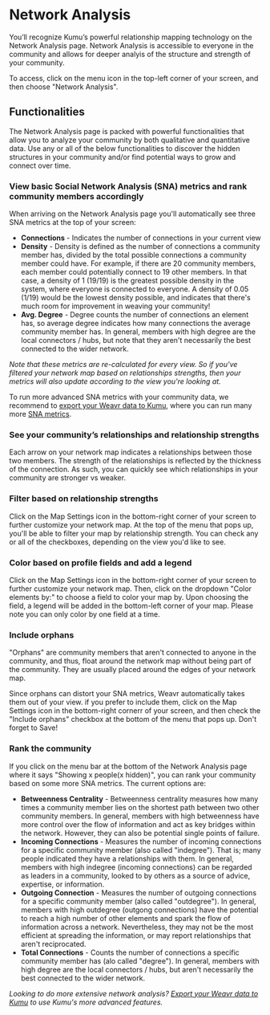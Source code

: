 # Network Analysis

You’ll recognize Kumu’s powerful relationship mapping technology on the Network Analysis page. 
Network Analysis is accessible to everyone in the community and allows for deeper analyis of the structure and strength of your community. 

To access, click on the menu icon in the top-left corner of your screen, and then choose "Network Analysis". 

## Functionalities 
The Network Analysis page is packed with powerful functionalities that allow you to analyze your community by both qualitative and quantitative data. 
Use any or all of the below functionalities to discover the hidden structures in your community and/or find potential ways to grow and connect over time.

### View basic Social Network Analysis (SNA) metrics and rank community members accordingly
When arriving on the Network Analysis page you'll automatically see three SNA metrics at the top of your screen:

- **Connections** - Indicates the number of connections in your current view
- **Density** - Density is defined as the number of connections a community member has, divided by the total possible connections a community member could have. For example, if there are 20 community members, each member could potentially connect to 19 other members. In that case, a density of 1 (19/19) is the greatest possible density in the system, where everyone is connected to everyone. A density of 0.05 (1/19) would be the lowest density possible, and indicates that there's much room for improvement in weaving your community!
- **Avg. Degree** - Degree counts the number of connections an element has, so average degree indicates how many connections the average community member has. In general, members with high degree are the local connectors / hubs, but note that they aren't necessarily the best connected to the wider network.

*Note that these metrics are re-calculated for every view. So if you've filtered your network map based on relationships strengths, then your metrics will also update according to the view you're looking at.*

To run more advanced SNA metrics with your community data, we recommend to [export your Weavr data to Kumu](/guides/export-kumu.md), where you can run many more [SNA metrics](https://docs.kumu.io/guides/metrics.html). 

### See your community’s relationships and relationship strengths
Each arrow on your network map indicates a relationships between those two members. The strength of the relationships is reflected by the thickness of the connection. As such, you can quickly see which relationships in your community are stronger vs weaker. 

### Filter based on relationship strengths
Click on the Map Settings icon in the bottom-right corner of your screen to further customize your network map. At the top of the menu that pops up, you'll be able to filter your map by relationship strength. You can check any or all of the checkboxes, depending on the view you'd like to see. 

### Color based on profile fields and add a legend
Click on the Map Settings icon in the bottom-right corner of your screen to further customize your network map. Then, click on the dropdown "Color elements by:" to choose a field to color your map by. Upon choosing the field, a legend will be added in the bottom-left corner of your map. Please note you can only color by one field at a time.

### Include orphans
"Orphans" are community members that aren't connected to anyone in the community, and thus, float around the network map without being part of the community. They are usually placed around the edges of your network map.

Since orphans can distort your SNA metrics, Weavr automatically takes them out of your view. if you prefer to include them, click on the Map Settings icon in the bottom-right cornerr of your screen, and then check the "Include orphans" checkbox at the bottom of the menu that pops up. Don't forget to Save!

### Rank the community
If you click on the menu bar at the bottom of the Network Analysis page where it says "Showing x people(x hidden)", you can rank your community based on some more SNA metrics. The current options are: 

- **Betweenness Centrality** - Betweenness centrality measures how many times a community member lies on the shortest path between two other community members. In general, members with high betweenness have more control over the flow of information and act as key bridges within the network. However, they can also be potential single points of failure.
- **Incoming Connections** - Measures the number of incoming connections for a specific community member (also called "indegree"). That is; many people indicated they have a relationships with them. In general, members with high indegree (incoming connections) can be regarded as leaders in a community, looked to by others as a source of advice, expertise, or information.
- **Outgoing Connection** - Measures the number of outgoing connections for a specific community member (also called "outdegree"). In general, members with high outdegree (outgong connections) have the potential to reach a high number of other elements and spark the flow of information across a network. Nevertheless, they may not be the most efficient at spreading the information, or may report relationships that aren't reciprocated. 
- **Total Connections** - Counts the number of connections a specific community member has (alo called "degree"). In general, members with high degree are the local connectors / hubs, but aren't necessarily the best connected to the wider network.

*Looking to do more extensive network analysis?
[Export your Weavr data to Kumu](/guides/export-kumu.md) to use Kumu's more advanced features.*
